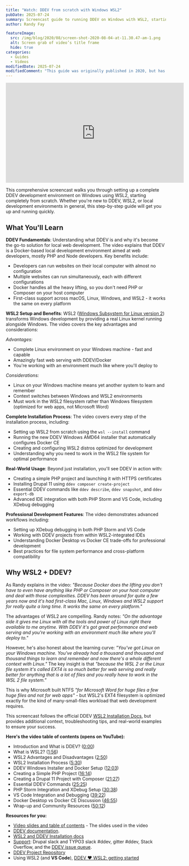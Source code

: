 ```yaml
---
title: "Watch: DDEV from scratch with Windows WSL2"
pubDate: 2025-07-24
summary: Screencast guide to running DDEV on Windows with WSL2, starting from scratch. Learn how to set up WSL2, Docker Desktop, and DDEV and use them for development.
author: Randy Fay

featureImage:
  src: /img/blog/2020/08/screen-shot-2020-08-04-at-11.30.47-am-1.png
  alt: Screen grab of video’s title frame
  hide: true
categories:
  - Guides
  - Videos
modifiedDate: 2025-07-24
modifiedComment: "This guide was originally published in 2020, but has been completely rewritten with a new video in 2025. It now covers the new DDEV Windows installer and WSL2 setup."
---
```



<div class="video-container">
<iframe width="560" height="315" src="https://www.youtube.com/embed/1dr_4gPtFlQ?si=ZFjBU-6CcbsVI3SX" title="YouTube video player" frameborder="0" allow="accelerometer; autoplay; clipboard-write; encrypted-media; gyroscope; picture-in-picture; web-share" referrerpolicy="strict-origin-when-cross-origin" allowfullscreen></iframe>
</div>

This comprehensive screencast walks you through setting up a complete DDEV development environment on Windows using WSL2, starting completely from scratch. Whether you're new to DDEV, WSL2, or local development environments in general, this step-by-step guide will get you up and running quickly.

## What You'll Learn

**DDEV Fundamentals**: Understanding what DDEV is and why it's become the go-to solution for local web development. The video explains that DDEV is a Docker-based local development environment aimed at web developers, mostly PHP and Node developers. Key benefits include:
- Developers can run websites on their local computer with almost no configuration
- Multiple websites can run simultaneously, each with different configurations
- Docker handles all the heavy lifting, so you don't need PHP or Composer on your host computer
- First-class support across macOS, Linux, Windows, and WSL2 - it works the same on every platform

**WSL2 Setup and Benefits**: WSL2 ([Windows Subsystem for Linux version 2](https://docs.microsoft.com/en-us/windows/wsl/wsl2-index)) transforms Windows development by providing a real Linux kernel running alongside Windows. The video covers the key advantages and considerations:

*Advantages:*
- Complete Linux environment on your Windows machine - fast and capable
- Amazingly fast web serving with DDEV/Docker
- You're working with an environment much like where you'll deploy to

*Considerations:*
- Linux on your Windows machine means yet another system to learn and remember
- Context switches between Windows and WSL2 environments
- Must work in the WSL2 filesystem rather than Windows filesystem (optimized for web apps, not Microsoft Word)

**Complete Installation Process**: The video covers every step of the installation process, including:
- Setting up WSL2 from scratch using the `wsl --install` command
- Running the new DDEV Windows AMD64 installer that automatically configures Docker CE
- Creating and configuring WSL2 distros optimized for development
- Understanding why you need to work in the WSL2 file system for optimal performance

**Real-World Usage**: Beyond just installation, you'll see DDEV in action with:
- Creating a simple PHP project and launching it with HTTPS certificates
- Installing Drupal 11 using `ddev composer create-project`
- Essential DDEV commands like `ddev describe`, `ddev snapshot`, and `ddev export-db`
- Advanced IDE integration with both PHP Storm and VS Code, including XDebug debugging

**Professional Development Features**: The video demonstrates advanced workflows including:
- Setting up XDebug debugging in both PHP Storm and VS Code
- Working with DDEV projects from within WSL2-integrated IDEs
- Understanding Docker Desktop vs Docker CE trade-offs for professional development
- Best practices for file system performance and cross-platform compatibility

## Why WSL2 + DDEV?

As Randy explains in the video: *"Because Docker does the lifting you don't have to even have anything like PHP or Composer on your host computer and deal with those complexities. DDEV has been around for quite a few years now and it's had first-class Mac, Linux, Windows and WSL2 support for really quite a long time. It works the same on every platform."*

The advantages of WSL2 are compelling. Randy notes: *"On the advantage side it gives me Linux with all the tools and power of Linux right there available to me anytime. With DDEV it's got great performance and web serving and you're working with an environment much like where you'll deploy to."*

However, he's also honest about the learning curve: *"You've got Linux on your Windows machine. You've already had a thousand and thousand and thousand things to learn and remember and now there's a whole different context with Linux."* The key insight is that *"because the WSL 2 or the Linux file system it's called EXT4 is so much better for web serving and really better for anything that is a lot of files and you really have to work in the WSL 2 file system."*

This is why Microsoft built NTFS *"for Microsoft Word for huge files a few huge files and not for web apps"* - but WSL2's EXT4 filesystem is optimized exactly for the kind of many-small-files workload that web development requires.

This screencast follows the official DDEV [WSL2 Installation Docs](https://ddev.readthedocs.io/en/stable/#installation-or-upgrade-windows-wsl2), but provides additional context, troubleshooting tips, and real-world examples to ensure your success.

**Here's the video table of contents (opens on YouTube):**

- Introduction and What is DDEV? ([0:00](https://youtu.be/1dr_4gPtFlQ?t=0))
- What is WSL2? ([1:56](https://youtu.be/1dr_4gPtFlQ?t=116))
- WSL2 Advantages and Disadvantages ([2:50](https://youtu.be/1dr_4gPtFlQ?t=170))
- WSL2 Installation Process ([5:30](https://youtu.be/1dr_4gPtFlQ?t=330))
- DDEV Windows Installer and Docker Setup ([12:03](https://youtu.be/1dr_4gPtFlQ?t=723))
- Creating a Simple PHP Project ([16:14](https://youtu.be/1dr_4gPtFlQ?t=974))
- Creating a Drupal 11 Project with Composer ([21:27](https://youtu.be/1dr_4gPtFlQ?t=1287))
- Essential DDEV Commands ([25:25](https://youtu.be/1dr_4gPtFlQ?t=1525))
- PHP Storm Integration and XDebug Setup ([30:38](https://youtu.be/1dr_4gPtFlQ?t=1838))
- VS Code Integration and Debugging ([39:22](https://youtu.be/1dr_4gPtFlQ?t=2362))
- Docker Desktop vs Docker CE Discussion ([46:55](https://youtu.be/1dr_4gPtFlQ?t=2815))
- Wrap-up and Community Resources ([50:12](https://youtu.be/1dr_4gPtFlQ?t=3012))

**Resources for you:**

- [Video slides and table of contents](https://docs.google.com/presentation/d/1oCn7E1Bk0J9E14jiZ7tdvD80jBlibnc3f7PPJMEtqss/edit?usp=sharing) - The slides used in the video
- [DDEV documentation](https://ddev.readthedocs.io/en/stable/).
- [WSL2 and DDEV Installation docs](https://ddev.readthedocs.io/en/stable/#installation-or-upgrade-windows-wsl2)
- [Support](https://ddev.readthedocs.io/en/stable/users/support/): Drupal slack and TYPO3 slack #ddev, gitter #ddev, Stack Overflow, and the [DDEV issue queue](https://github.com/ddev/ddev/issues).
- [DDEV Project Repository](https://github.com/ddev/ddev)
- Using WSL2 (and **VS Code**), [DDEV ❤️ WSL2: getting started](https://ddev.com/ddev-local/ddev-wsl2-getting-started/)
